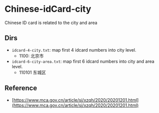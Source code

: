 # Chinese-idCard-city
Chinese ID card is related to the city and area

## Dirs
* `idcard-4-city.txt`: map first 4 idcard numbers into city level.
	- 1100: 北京市
* `idcard-6-city-area.txt`: map first 6 idcard numbers into city and area level.
	- 110101 东城区


## Reference
* [https://www.mca.gov.cn/article/sj/xzqh/2020/20201201.html](https://www.mca.gov.cn/article/sj/xzqh/2020/20201201.html)
